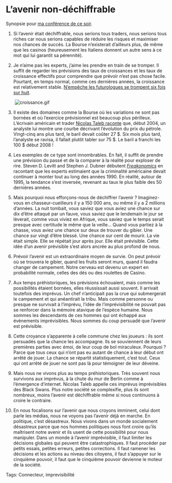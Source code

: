 # L’avenir non-déchiffrable

Synopsie pour [ma conférence de ce soir](http://blog.tcrouzet.com/2008/01/23/alors-peut-on-dechiffrer-l%e2%80%99avenir/).

1. Si l’avenir était déchiffrable, nous serions tous traders, nous serions tous riches car nous serions capables de réduire les risques et maximiser nos chances de succès. La Bourse n’existerait d’ailleurs plus, de même que les casinos (heureusement les Italiens donnent un autre sens à ce mot qui lui garantit sa pérennité).

2. Je n’aime pas les experts, j’aime les prendre en train de se tromper. Il suffit de regarder les prévisions des taux de croissances et les taux de croissance effectifs pour comprendre que prévoir n’est pas chose facile. Pourtant, en temps normal, comme ces dernières années, la croissance est relativement stable. [N’empêche les futurologues se trompent six fois sur huit](http://www.lemonde.fr/web/infog/0,47-0@2-3234,54-954005,0.html).

    ![croissance.gif](http://blog.tcrouzet.comhttps://tcrouzet.com/images_tc/2008/01/croissance.gif)

3. Il existe des domaines comme la Bourse où les variations ne sont pas bornées et où l’exercice prévisionnel est beaucoup plus périlleux. L’écrivain américain et trader [Nicolas Taleb raconte](http://blog.tcrouzet.com/2006/07/17/l%e2%80%99irresponsabilite-des-politiques/) que, début 2004, un analyste lui montre une courbe décrivant l’évolution du prix du pétrole. Vingt-cinq ans plus tard, le baril devait coûter 27 $. Six mois plus tard, l’analyste se ravisa, il fallait plutôt tabler sur 75 $. Le baril a franchi les 100 $ début 2008 !

4. Les exemples de ce type sont innombrables. En fait, il suffit de prendre une prévision du passé et de la comparer à la réalité pour exploser de rire. Steven D. Levitt and Stephen J. Dubner débutent [*Freakonomics*](http://www.amazon.com/Freakonomics-Revised-Expanded-Economist-Everything/dp/0061234001) en racontant que les experts estimaient que la criminalité américaine devait continuer à monter tout au long des années 1990. En réalité, autour de 1995, la tendance s’est inversée, revenant au taux le plus faible des 50 dernières années.

5. Mais pourquoi nous efforçons-nous de déchiffrer l’avenir ? Imaginez-vous en chasseur-cueilleurs il y a 150 000 ans, ou même il y a 2 millions d’années. La nuit tombait, vous saviez que vous aviez une chance sur dix d’être attaqué par un fauve, vous saviez que le lendemain le jour se lèverait, comme vous viviez en Afrique, vous saviez que le temps serait presque avec certitude le même que la veille… Quand vous partiez à la chasse, vous aviez une chance sur deux de trouver du gibier. Une chance sur vingt d’être blessé. Une chance sur cent de mourir. La vie était simple. Elle se répétait jour après jour. Elle était prévisible. Cette idée d’un avenir prévisible s’est alors ancrée au plus profond de nous.

6. Prévoir l’avenir est un extraordinaire moyen de survie. On peut prévoir où se trouvera le gibier, quand les fruits seront murs, quand il faudra changer de campement. Notre cerveau est devenu un expert en probabilité normale, celles des dés ou des roulettes de Casino.

7. Aux temps préhistoriques, les prévisions échouaient, mais comme les possibilités étaient bornées, elles réussissait aussi souvent. Il arrivait toutefois des imprévus. Un chef n’anticipait pas la crue qui submergerait le campement et qui anéantirait la tribu. Mais comme personne ou presque ne survivait à l’imprévu, l’idée de l’imprévisibilité ne pouvait pas se renforcer dans la mémoire atavique de l’espèce humaine. Nous sommes les descendants de ces hommes qui ont échappé aux évènements imprévisibles. Nous sommes du coup persuadé que l’avenir est prévisible.

8. Cette croyance s’apparente à celle commune chez les joueurs : ils sont persuadés que la chance les accompagne. Ils se souviennent de leurs premières parties avec émoi, de leur coup de bol miraculeux. Pourquoi ? Parce que tous ceux qui n’ont pas eu autant de chance à leur début ont arrêté de jouer. La chance se répartit statistiquement, c’est tout. Ceux qui ont arrêté de jouer ne sont pas là pour témoigner de leur déveine.

9. Mais nous ne vivons plus au temps préhistoriques. Très souvent nous survivons aux imprévus, à la chute du mur de Berlin comme à l’émergence d’internet. Nicolas Taleb appelle ces imprévus imprévisibles des Black Swans. Plus notre société se complexifie, plus ils sont nombreux, moins l’avenir est déchiffrable même si nous continuons à croire le contraire.

10. En nous focalisons sur l’avenir que nous croyons imminent, celui dont parle les médias, nous ne voyons pas l’avenir déjà en marche. En politique, c’est désastreux. Nous vivons dans un monde socialement désastreux parce que nos hommes politiques nous font croire qu’ils maîtrisent notre avenir et ils usent de cette possibilité pour nous manipuler. Dans un monde à l’avenir imprévisible, il faut limiter les décisions globales qui peuvent être catastrophiques. Il faut procéder par petits essais, petites erreurs, petites corrections. Il faut ramener les décisions et les actions au niveau des citoyens, il faut s’appuyer sur le cinquième pouvoir, il faut que le cinquième pouvoir devienne le moteur de la société.

Tags: Connecteur, imprevisibilité